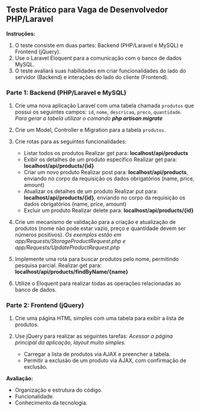 ## Teste Prático para Vaga de Desenvolvedor PHP/Laravel

**Instruções:**

1.  O teste consiste em duas partes: Backend (PHP/Laravel e MySQL) e Frontend (jQuery).
2.  Use o Laravel Eloquent para a comunicação com o banco de dados MySQL.
3.  O teste avaliará suas habilidades em criar funcionalidades do lado do servidor (Backend) e interações do lado do cliente (Frontend).

### Parte 1: Backend (PHP/Laravel e MySQL)

1.  Crie uma nova aplicação Laravel com uma tabela chamada `produtos` que possui os seguintes campos: `id`, `nome`, `descricao`, `preco`, `quantidade`.
   _Para gerar a tabela utilizar o comando **php artisan migrate**_
    
3.  Crie um Model, Controller e Migration para a tabela `produtos`.
    
4.  Crie rotas para as seguintes funcionalidades:
    -   Listar todos os produtos
    Realizar get para: **localhost/api/products**
    -   Exibir os detalhes de um produto específico
    Realizar get para: **localhost/api/products/{id}**
    -   Criar um novo produto
    Realizar post para: **localhost/api/products**, enviando no corpo da requisição os dados obrigatórios (name, price, amount)
    -   Atualizar os detalhes de um produto
    Realizar put para: **localhost/api/products/{id}**, enviando no corpo da requisição os dados obrigatórios (name, price, amount)
    -   Excluir um produto
    Realizar delete para: **localhost/api/products/{id}**

5.  Crie um mecanismo de validação para a criação e atualização de produtos (nome não pode estar vazio, preço e quantidade devem ser números positivos).
    _Os exemplos estão em app/Requests/StorageProductRequest.php e app/Requests/UpdateProductRequest.php_
    
7.  Implemente uma rota para buscar produtos pelo nome, permitindo pesquisa parcial.
    Realizar get para: **localhost/api/products/findByName/{name}**
    
9.  Utilize o Eloquent para realizar todas as operações relacionadas ao banco de dados.
    

### Parte 2: Frontend (jQuery)

1.  Crie uma página HTML simples com uma tabela para exibir a lista de produtos.
    
2.  Use jQuery para realizar as seguintes tarefas:
   _Acessar a página principal da aplicação, layout muito simples._
    -   Carregar a lista de produtos via AJAX e preencher a tabela.
    -   Permitir a exclusão de um produto via AJAX, com confirmação de exclusão.

**Avaliação:**

-   Organização e estrutura do código.
-   Funcionalidade.
-   Conhecimento da tecnologia.
